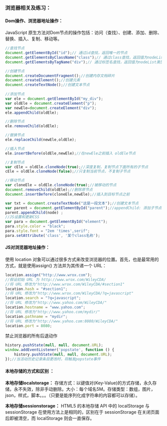 ### 浏览器相关及练习：



#### Dom操作、浏览器地址操作：

JavaScript 原生方法对Dom节点的操作包括：访问（查找）、创建、添加、删除、替换、插入、复制、移动等。

```javascript
//查找节点
document.getElementById("id");// 通过id查找，返回唯一的节点
document.getElementsByClassName("class");// 通过class查找，返回值为nodeList类型
document.getElementsByTagName("div");// 通过标签名查找，返回值为nodeList类型

//创建节点
document.createDocumentFragment();//创建内存文档碎片
document.createElement();//创建元素
document.createTextNode();//创建文本节点
 
//添加节点
var ele = document.getElementById("my_div");
var oldEle = document.createElement("p");
var newEle=document.createElement("div");
ele.appendChild(oldEle);

//删除节点
ele.removeChild(oldEle);

//替换节点
ele.replaceChild(newEle,oldEle);

//插入节点
ele.insertBefore(oldEle,newEle);//在newEle之前插入 oldEle节点

//复制节点
var cEle = oldEle.cloneNode(true);//深度复制，复制节点下面所有的子节点
cEle = oldEle.cloneNode(false);//只复制当前节点，不复制子节点

//移动节点
var cloneEle = oldEle.cloneNode(true);//被移动的节点
document.removeChild(oldEle);//删除原节点
document.insertBefore(cloneEle,newEle);//插入到目标节点之前

var txt = document.createTextNode("这是一段文本");//创建文本节点
var parent = document.getElementById("parent");//appendChild: 添加子节点
parent.appendChild(node) ;
//JS设置和更新CSS
var para = document.getElementById("element");
para.style.color = "black";
para.style.font = "2em 'times',serif";
para.setAttribute('class', '某个class名称');
```

#### JS对浏览器地址操作：

使用 location 对象可以通过很多方式来改变浏览器的位置。首先，也是最常用的方式，就是使用assign() 方法并为其传递一个 URL：

```javascript
location.assign("http://www.wrox.com");
//假设初始 URL 为 http://www.wrox.com/WileyCDA/
//将 URL 修改为"http://www.wrox.com/WileyCDA/#section1"
location.hash = "#section1";
//将 URL 修改为"http://www.wrox.com/WileyCDA/?q=javascript"
location.search = "?q=javascript";
//将 URL 修改为"http://www.yahoo.com/WileyCDA/"
location.hostname = "www.yahoo.com";
//将 URL 修改为"http://www.yahoo.com/mydir/"
location.pathname = "mydir";
//将 URL 修改为"http://www.yahoo.com:8080/WileyCDA/"
location.port = 8080;
```

禁止浏览器的所有后退动作

```javascript
history.pushState(null, null, document.URL);
window.addEventListener('popstate', function () {
    history.pushState(null, null, document.URL);
});//当活动历史记录条目更改时，将触发popstate事件
```

#### 本地存储的方式和区别 ：

**本地存储localstorage：** 存储方式：以键值对(Key-Value)的方式存储，永久存储，永不失效，除非手动删除。大小：每个域名5M。存储类型：数组，图片，json，样式，脚本。。。（只要是能序列化成字符串的内容都可以存储）。

**本地存储sessionstorage：** HTML5 的本地存储 API 中的 localStorage 与 sessionStorage 在使用方法上是相同的，区别在于 sessionStorage 在关闭页面后即被清空，而 localStorage 则会一直保存。